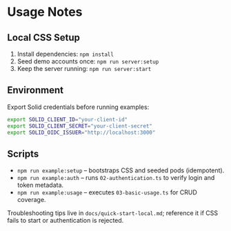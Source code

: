# Usage Notes

## Local CSS Setup
1. Install dependencies: `npm install`
2. Seed demo accounts once: `npm run server:setup`
3. Keep the server running: `npm run server:start`

## Environment
Export Solid credentials before running examples:
```bash
export SOLID_CLIENT_ID="your-client-id"
export SOLID_CLIENT_SECRET="your-client-secret"
export SOLID_OIDC_ISSUER="http://localhost:3000"
```

## Scripts
- `npm run example:setup` – bootstraps CSS and seeded pods (idempotent).
- `npm run example:auth` – runs `02-authentication.ts` to verify login and token metadata.
- `npm run example:usage` – executes `03-basic-usage.ts` for CRUD coverage.

Troubleshooting tips live in `docs/quick-start-local.md`; reference it if CSS fails to start or authentication is rejected.

